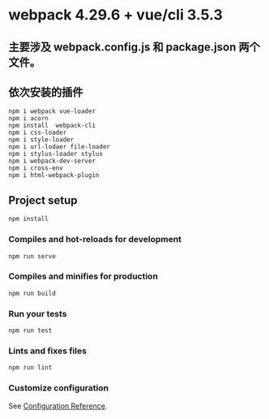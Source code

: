 # webpack 4.29.6 + vue/cli 3.5.3
## 主要涉及 webpack.config.js 和 package.json 两个文件。
## 依次安装的插件
```
npm i webpack vue-loader
npm i acorn
npm install  webpack-cli
npm i css-loader  
npm i style-loader
npm i url-lodaer file-loader  
npm i stylus-loader stylus
npm i webpack-dev-server
npm i cross-env
npm i html-webpack-plugin
```

## Project setup
```
npm install
```

### Compiles and hot-reloads for development
```
npm run serve
```

### Compiles and minifies for production
```
npm run build
```

### Run your tests
```
npm run test
```

### Lints and fixes files
```
npm run lint
```

### Customize configuration
See [Configuration Reference](https://cli.vuejs.org/config/).

